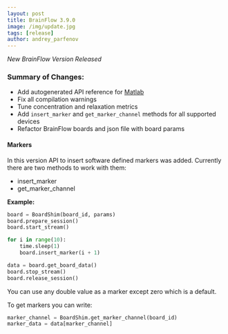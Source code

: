 ```yaml
---
layout: post
title: BrainFlow 3.9.0
image: /img/update.jpg
tags: [release]
author: andrey_parfenov
---
```


*New BrainFlow Version Released*

### Summary of Changes:

* Add autogenerated API reference for [Matlab](https://brainflow.readthedocs.io/en/stable/UserAPI.html#matlab-api-reference)
* Fix all compilation warnings
* Tune concentration and relaxation metrics 
* Add `insert_marker` and `get_marker_channel` methods for all supported devices
* Refactor BrainFlow boards and json file with board params

#### Markers

In this version API to insert software defined markers was added. Currently there are two methods to work with them:

* insert_marker
* get_marker_channel

**Example:**

```python
board = BoardShim(board_id, params)
board.prepare_session()
board.start_stream()

for i in range(10):
    time.sleep(1)
    board.insert_marker(i + 1)

data = board.get_board_data()
board.stop_stream()
board.release_session()
``` 

You can use any double value as a marker except zero which is a default.

To get markers you can write:


```python
marker_channel = BoardShim.get_marker_channel(board_id)
marker_data = data[marker_channel]
```
